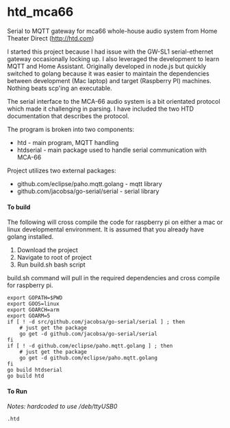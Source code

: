 # htd_mca66
Serial to MQTT gateway for mca66 whole-house audio system from Home Theater Direct (http://htd.com)


I started this project because I had issue with the GW-SL1 serial-ethernet gateway occasionally locking up. I also leveraged the development to learn MQTT and Home Assistant. Originally developed in node.js but quickly switched to golang because it was easier to maintain the dependencies between development (Mac laptop) and target (Raspberry PI) machines. Nothing beats scp'ing an executable.

The serial interface to the MCA-66 audio system is a bit orientated protocol which made it challenging in parsing. I have included the two HTD documentation that describes the protocol.

The program is broken into two components:
* htd - main program, MQTT handling
* htdserial - main package used to handle serial communication with MCA-66

Project utilizes two external packages:
  * github.com/eclipse/paho.mqtt.golang - mqtt library
  * github.com/jacobsa/go-serial/serial - serial library

#### To build
The following will cross compile the code for raspberry pi on either a mac or linux developmental environment. It is assumed that you already have golang installed.
1. Download the project
2. Navigate to root of project
3. Run build.sh bash script

build.sh command will pull in the required dependencies and cross compile for raspberry pi.
```
export GOPATH=$PWD
export GOOS=linux
export GOARCH=arm
export GOARM=5
if [ ! -d src/github.com/jacobsa/go-serial/serial ] ; then
    # just get the package
    go get -d github.com/jacobsa/go-serial/serial
fi
if [ ! -d github.com/eclipse/paho.mqtt.golang ] ; then
    # just get the package
    go get -d github.com/eclipse/paho.mqtt.golang
fi
go build htdserial
go build htd
```

#### To Run
*Notes: hardcoded to use /deb/ttyUSB0*
```
.htd
````
